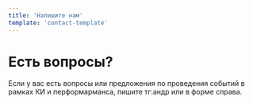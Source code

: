 ```yaml
---
title: 'Напишите нам'
template: 'contact-template'
---
```


# Есть вопросы?

Если у вас есть вопросы или предложения по проведения событий в рамках КИ и перформарманса, пишите тг:андр или в форме справа.
